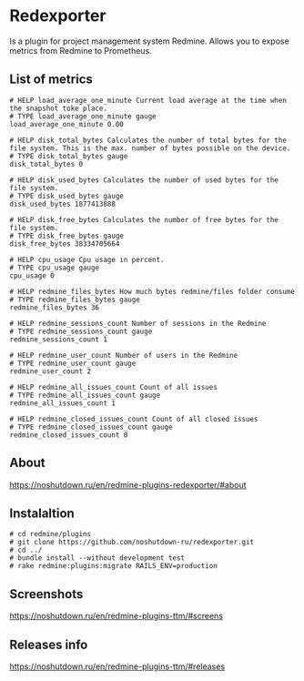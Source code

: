# Redexporter

Is a plugin for project management system Redmine.
Allows you to expose metrics from Redmine to Prometheus.

## List of metrics

```
# HELP load_average_one_minute Current load average at the time when the snapshot toke place.
# TYPE load_average_one_minute gauge
load_average_one_minute 0.00
```
```
# HELP disk_total_bytes Calculates the number of total bytes for the file system. This is the max. number of bytes possible on the device.
# TYPE disk_total_bytes gauge
disk_total_bytes 0
```

```
# HELP disk_used_bytes Calculates the number of used bytes for the file system.
# TYPE disk_used_bytes gauge
disk_used_bytes 1877413888
```

```
# HELP disk_free_bytes Calculates the number of free bytes for the file system.
# TYPE disk_free_bytes gauge
disk_free_bytes 38334705664
```

```
# HELP cpu_usage Cpu usage in percent.
# TYPE cpu_usage gauge
cpu_usage 0
```

```
# HELP redmine_files_bytes How much bytes redmine/files folder consume
# TYPE redmine_files_bytes gauge
redmine_files_bytes 36
```

```
# HELP redmine_sessions_count Number of sessions in the Redmine
# TYPE redmine_sessions_count gauge
redmine_sessions_count 1
```

```
# HELP redmine_user_count Number of users in the Redmine
# TYPE redmine_user_count gauge
redmine_user_count 2
```

```
# HELP redmine_all_issues_count Count of all issues
# TYPE redmine_all_issues_count gauge
redmine_all_issues_count 1
```

```
# HELP redmine_closed_issues_count Count of all closed issues
# TYPE redmine_closed_issues_count gauge
redmine_closed_issues_count 0
```

## About

https://noshutdown.ru/en/redmine-plugins-redexporter/#about

## Instalaltion

```
# cd redmine/plugins 
# git clone https://github.com/noshutdown-ru/redexporter.git
# cd ../
# bundle install --without development test
# rake redmine:plugins:migrate RAILS_ENV=production
```

## Screenshots

https://noshutdown.ru/en/redmine-plugins-ttm/#screens

## Releases info

https://noshutdown.ru/en/redmine-plugins-ttm/#releases
